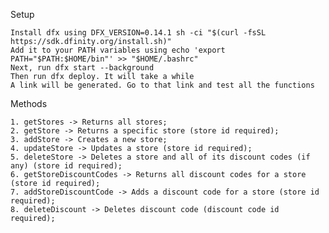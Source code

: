 Setup

    Install dfx using DFX_VERSION=0.14.1 sh -ci "$(curl -fsSL https://sdk.dfinity.org/install.sh)"
    Add it to your PATH variables using echo 'export PATH="$PATH:$HOME/bin"' >> "$HOME/.bashrc"
    Next, run dfx start --background
    Then run dfx deploy. It will take a while
    A link will be generated. Go to that link and test all the functions

Methods

    1. getStores -> Returns all stores;
    2. getStore -> Returns a specific store (store id required);
    3. addStore -> Creates a new store;
    4. updateStore -> Updates a store (store id required);
    5. deleteStore -> Deletes a store and all of its discount codes (if any) (store id required);
    6. getStoreDiscountCodes -> Returns all discount codes for a store (store id required);
    7. addStoreDiscountCode -> Adds a discount code for a store (store id required);
    8. deleteDiscount -> Deletes discount code (discount code id required);
